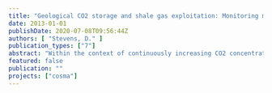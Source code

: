 ```yaml
---
title: "Geological CO2 storage and shale gas exploitation: Monitoring methods to be used for at the different project phases"
date: 2013-01-01
publishDate: 2020-07-08T09:56:44Z
authors: [ "Stevens, D." ]
publication_types: ["7"]
abstract: "Within the context of continuously increasing CO2 concentrations in the atmosphere, as well as diminishing reserves of fossil fuels, finding new ways for autarkic and “climate friendly” energy production becomes more and more important. The development of emerging subsurfaces activities like Carbone Capture and Storage, and Hydraulic Fracturation might offer new options to tackle all three of the mentioned challenges. But, carbon capture and storage (CCS) and unconventional gas exploration (“hydro-fracking”) have in common that they impact parts of the subsurface and may thus potentially have an effect on fresh water aquifers. The combination of all the most recent studies about GCS and Hydro-fracking, allows the identification of a broad panel of key parameters that can assess and indicate a groundwater contamination resulting from emerging subsurface activities. Strong emphasis needs to be put on the fact that numerous new monitoring, verification and accounting tools are being developed worldwide threw researches programs. However, actually, it seems that the most efficient monitoring and early warning network should be based on the combined used of the most suitable (site-specific) geophysics and geochemicals tools."
featured: false
publication: ""
projects: ["cosma"]
---
```


